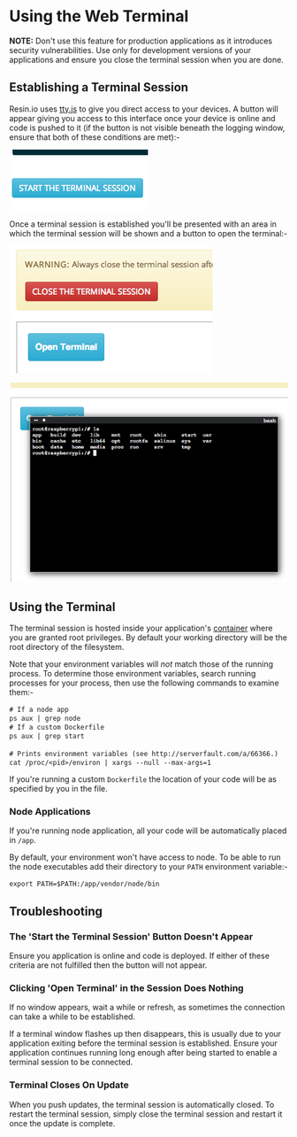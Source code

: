 # Using the Web Terminal

__NOTE:__ Don't use this feature for production applications as it introduces security vulnerabilities. Use only for development versions of your applications and ensure you close the terminal session when you are done.

## Establishing a Terminal Session

Resin.io uses [tty.js][tty.js] to give you direct access to your devices. A button will appear giving you access to this interface once your device is online and code is pushed to it (if the button is not visible beneath the logging window, ensure that both of these conditions are met):-

![Terminal Session Button](/img/terminal-button.png)

Once a terminal session is established you'll be presented with an area in which the terminal session will be shown and a button to open the terminal:-

![Terminal](/img/terminal.png)

![Terminal Window](/img/terminal-window.png)

## Using the Terminal

The terminal session is hosted inside your application's [container][docker-container] where you are granted root privileges. By default your working directory will be the root directory of the filesystem.

Note that your environment variables will *not* match those of the running process. To determine those environment variables, search running processes for your process, then use the following commands to examine them:-

```
# If a node app
ps aux | grep node
# If a custom Dockerfile
ps aux | grep start

# Prints environment variables (see http://serverfault.com/a/66366.)
cat /proc/<pid>/environ | xargs --null --max-args=1
```

If you're running a custom `Dockerfile` the location of your code will be as specified by you in the file.

### Node Applications

If you're running  node application, all your code will be automatically placed in `/app`.

By default, your environment won't have access to node. To be able to run the node executables add their directory to your `PATH` environment variable:-

```
export PATH=$PATH:/app/vendor/node/bin
```

## Troubleshooting

### The 'Start the Terminal Session' Button Doesn't Appear

Ensure you application is online and code is deployed. If either of these criteria are not fulfilled then the button will not appear.

### Clicking 'Open Terminal' in the Session Does Nothing

If no window appears, wait a while or refresh, as sometimes the connection can take a while to be established.

If a terminal window flashes up then disappears, this is usually due to your application exiting before the terminal session is established. Ensure your application continues running long enough after being started to enable a terminal session to be connected.

### Terminal Closes On Update

When you push updates, the terminal session is automatically closed. To restart the terminal session, simply close the terminal session and restart it once the update is complete.

[tty.js]:https://github.com/chjj/tty.js/
[docker-container]:https://docs.docker.com/introduction/understanding-docker/#inside-docker
